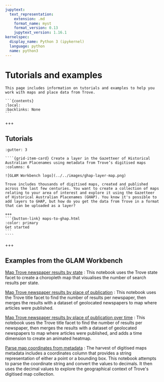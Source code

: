 ```yaml
---
jupytext:
  text_representation:
    extension: .md
    format_name: myst
    format_version: 0.13
    jupytext_version: 1.16.1
kernelspec:
  display_name: Python 3 (ipykernel)
  language: python
  name: python3
---
```


# Tutorials and examples

````{card}
This page includes information on tutorials and examples to help you work with maps and place data from Trove.

```{contents}
:local:
:backlinks: None
```
````

+++

## Tutorials

`````{grid}
:gutter: 3

````{grid-item-card} Create a layer in the Gazetteer of Historical Australian Placenames using metadata from Trove’s digitised maps
:columns: 6

![GLAM Workbench logo](../../images/ghap-layer-map.png)

Trove includes thousands of digitised maps, created and published across the last few centuries. You want to create a collection of maps relating to your area of interest and explore it using the Gazetteer of Historical Australian Placenames (GHAP). You know it's possible to add layers to GHAP, but how do you get the data from Trove in a format that can be uploaded as a layer?

+++
```{button-link} maps-to-ghap.html
:color: primary
Get started
```
````
`````

+++

## Examples from the GLAM Workbench

[Map Trove newspaper results by state](https://glam-workbench.net/trove-newspapers/Map-newspaper-results-by-state/)
: This notebook uses the Trove state facet to create a choropleth map that visualises the number of search results per state.

[Map Trove newspaper results by place of publication](https://glam-workbench.net/trove-newspapers/Map-newspaper-results-by-place-of-publication/)
: This notebook uses the Trove title facet to find the number of results per newspaper, then merges the results with a dataset of geolocated newspapers to map where articles were published.

[Map Trove newspaper results by place of publication over time](https://glam-workbench.net/trove-newspapers/Map-newspaper-results-by-place-of-publication-over-time/)
: This notebook uses the Trove title facet to find the number of results per newspaper, then merges the results with a dataset of geolocated newspapers to map where articles were published, and adds a time dimension to create an animated heatmap.

[Parse map coordinates from metadata](https://glam-workbench.net/trove-maps/parse-coordinates/)
: The harvest of digitised maps metadata includes a coordinates column that provides a string representation of either a point or a bounding box. This notebook attempts to parse the coordinate string and convert the values to decimals. It then uses the decimal values to explore the geographical context of Trove's digitised map collection.
